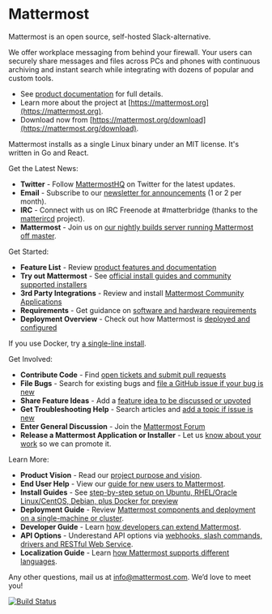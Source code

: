 # Mattermost

Mattermost is an open source, self-hosted Slack-alternative. 

We offer workplace messaging from behind your firewall. Your users can securely share messages and files across PCs and phones with continuous archiving and instant search while integrating with dozens of popular and custom tools. 

- See [product documentation](http://docs.mattermost.com/) for full details. 
- Learn more about the project at [https://mattermost.org](https://mattermost.org). 
- Download now from [https://mattermost.org/download](https://mattermost.org/download).

Mattermost installs as a single Linux binary under an MIT license. It's written in Go and React. 

Get the Latest News: 

- **Twitter** - Follow [MattermostHQ](https://twitter.com/mattermosthq) on Twitter for the latest updates.   
- **Email** - Subscribe to our [newsletter for announcements](http://mattermost.us11.list-manage.com/subscribe?u=6cdba22349ae374e188e7ab8e&id=2add1c8034) (1 or 2 per month).  
- **IRC** - Connect with us on IRC Freenode at #matterbridge (thanks to the [matterircd](https://github.com/42wim/matterircd) project).
- **Mattermost** - Join us on [our nightly builds server running Mattermost off master](https://pre-release.mattermost.com/core/channels/ux-design).  

Get Started: 

- **Feature List** - Review [product features and documentation](http://docs.mattermost.com/administration/overview-tech.html)
- **Try out Mattermost** - See [official install guides and community supported installers](http://www.mattermost.org/installation/)
- **3rd Party Integrations** - Review and install [Mattermost Community Applications](http://www.mattermost.org/community-applications/)
- **Requirements** - Get guidance on [software and hardware requirements](http://docs.mattermost.com/install/requirements.html)
- **Deployment Overview** - Check out how Mattermost is [deployed and configured](http://docs.mattermost.com/deployment/deployment.html)
 
If you use Docker, try [a single-line install](http://docs.mattermost.com/install/docker-local-machine.html#one-line-docker-install).    

Get Involved:

- **Contribute Code** - Find [open tickets and submit pull requests](http://docs.mattermost.com/developer/contribution-guide.html)
- **File Bugs** - Search for existing bugs and [file a GitHub issue if your bug is new](http://www.mattermost.org/filing-issues/) 
- **Share Feature Ideas** - Add a [feature idea to be discussed or upvoted](http://www.mattermost.org/feature-requests/)
- **Get Troubleshooting Help** - Search articles and [add a topic if issue is new](https://forum.mattermost.org/t/how-to-use-the-troubleshooting-forum/150)  
- **Enter General Discussion** - Join the [Mattermost Forum](https://forum.mattermost.org/t/welcome-to-the-mattermost-general-forum/8)   
- **Release a Mattermost Application or Installer** - Let us [know about your work](http://www.mattermost.org/community-applications/) so we can promote it.  

Learn More: 

- **Product Vision** - Read our [project purpose and vision](http://www.mattermost.org/vision/).  
- **End User Help** - View our [guide for new users to Mattermost](http://docs.mattermost.com/help/getting-started/signing-in.html).  
- **Install Guides** - See [step-by-step setup on Ubuntu, RHEL/Oracle Linux/CentOS, Debian, plus Docker for preview](http://docs.mattermost.com/install/requirements.html)
- **Deployment Guide** - Review [Mattermost components and deployment on a single-machine or cluster](http://docs.mattermost.com/deployment/deployment.html).  
- **Developer Guide** - Learn [how developers can extend Mattermost](http://docs.mattermost.com/developer/developer-setup.html).  
- **API Options** - Underestand API options via [webhooks, slash commands, drivers and RESTful Web Service](http://docs.mattermost.com/developer/api.html).
- **Localization Guide** - Learn [how Mattermost supports different languages](http://docs.mattermost.com/developer/localization.html).  

Any other questions, mail us at info@mattermost.com. We’d love to meet you!

[![Build Status](https://travis-ci.org/mattermost/platform.svg?branch=master)](https://travis-ci.org/mattermost/platform)
